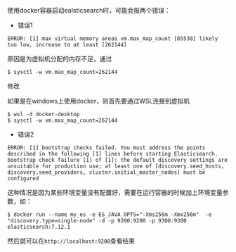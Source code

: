 使用docker容器启动ealsticsearch时，可能会报两个错误：

- 错误1

```
ERROR: [1] max virtual memory areas vm.max_map_count [65530] likely too low, increase to at least [262144]
```

原因是为虚拟机分配的内存不足，通过

```
$ sysctl -w vm.max_map_count=262144
```

修改

如果是在windows上使用docker，则首先要通过WSL连接到虚拟机

```
$ wsl -d docker-desktop
$ sysctl -w vm.max_map_count=262144
```

- 错误2

```
ERROR: [1] bootstrap checks failed. You must address the points described in the following [1] lines before starting Elasticsearch.
bootstrap check failure [1] of [1]: the default discovery settings are unsuitable for production use; at least one of [discovery.seed_hosts, discovery.seed_providers, cluster.initial_master_nodes] must be configured
```

这种情况是因为某些环境变量没有配置好，需要在运行容器的时候加上环境变量参数，如：

```
$ docker run --name my_es -e ES_JAVA_OPTS="-Xms256m -Xmx256m"  -e "discovery.type=single-node" -d -p 9200:9200 -p 9300:9300 elasticsearch:7.12.1
```

然后就可以在`http://localhost:9200`查看结果
